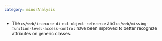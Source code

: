 ```yaml
---
category: minorAnalysis
---
```

* The `cs/web/insecure-direct-object-reference` and `cs/web/missing-function-level-access-control` have been improved to better recognize attributes on generic classes.